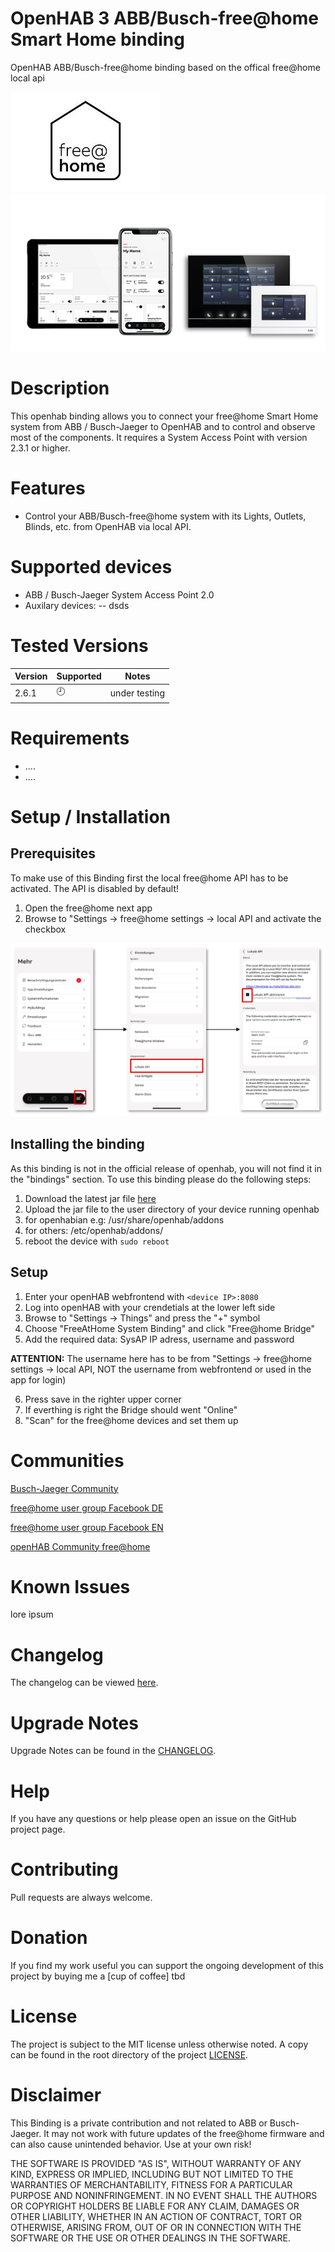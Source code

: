 # OpenHAB 3 ABB/Busch-free@home Smart Home binding
 OpenHAB ABB/Busch-free@home binding based on the offical free@home local api
 
![alt text](https://github.com/jannodeluxe/jannnnoooo/blob/main/free_at_home_logo_1.jpg)
![alt text](https://github.com/jannodeluxe/jannnnoooo/blob/main/abb_freeathome_2_0.png)
# Description
This openhab binding allows you to connect your free@home Smart Home system from ABB / Busch-Jaeger to OpenHAB and to control and observe most of the components. 
It requires a System Access Point with version 2.3.1 or higher.

# Features
* Control your ABB/Busch-free@home system with its Lights, Outlets, Blinds, etc. from OpenHAB via local API.

# Supported devices
- ABB / Busch-Jaeger System Access Point 2.0
- Auxilary devices:
-- dsds

# Tested Versions
|Version|Supported|Notes|
|---|---|---|
|2.6.1|:clock9:|under testing|


# Requirements
* ....
* ....

# Setup / Installation

## Prerequisites
To make use of this Binding first the local free@home API has to be activated. The API is disabled by default!
1. Open the free@home next app
2. Browse to "Settings -> free@home settings -> local API and activate the checkbox

![alt text](https://github.com/jannodeluxe/jannnnoooo/blob/main/freeathome-settingsapi.PNG)


## Installing the binding
As this binding is not in the official release of openhab, you will not find it in the "bindings" section.
To use this binding please do the following steps:
1. Download the latest jar file [here](https://github.com/andrasU/openhab-free-home-binding/tree/main/org.openhab.binding.freeathomesystem/target)
2. Upload the jar file to the user directory of your device running openhab
 1. for openhabian e.g: /usr/share/openhab/addons
 2. for others: /etc/openhab/addons/
3. reboot the device with     `sudo reboot`

## Setup
1. Enter your openHAB webfrontend with     `<device IP>:8080`
2. Log into openHAB with your crendetials at the lower left side
3. Browse to "Settings -> Things" and press the "+" symbol
4. Choose "FreeAtHome System Binding" and click "Free@home Bridge"
5. Add the required data: SysAP IP adress, username and password

**ATTENTION:** The username here has to be from "Settings -> free@home settings -> local API, NOT the username from webfrontend or used in the app for login)

6. Press save in the righter upper corner
7. If everthing is right the Bridge should went "Online"
8. "Scan" for the free@home devices and set them up

# Communities
[Busch-Jaeger Community](https://community.busch-jaeger.de/)

[free@home user group Facebook DE](https://www.facebook.com/groups/738242583015188)

[free@home user group Facebook EN](https://www.facebook.com/groups/452502972031360)

[openHAB Community free@home](https://community.openhab.org/t/busch-jaeger-free-home/31043/469)

# Known Issues
lore ipsum


# Changelog
The changelog can be viewed [here](CHANGELOG.md).


# Upgrade Notes
Upgrade Notes can be found in the [CHANGELOG](CHANGELOG.md).


# Help
If you have any questions or help please open an issue on the GitHub project page.


# Contributing
Pull requests are always welcome.


# Donation
If you find my work useful you can support the ongoing development of this project by buying me a [cup of coffee] tbd


# License
The project is subject to the MIT license unless otherwise noted. A copy can be found in the root directory of the project [LICENSE](LICENSE).


# Disclaimer
This Binding is a private contribution and not related to ABB or Busch-Jaeger. It may not work with future updates of the free@home firmware and can also cause unintended behavior. Use at your own risk!

THE SOFTWARE IS PROVIDED "AS IS", WITHOUT WARRANTY OF ANY KIND, EXPRESS OR
IMPLIED, INCLUDING BUT NOT LIMITED TO THE WARRANTIES OF MERCHANTABILITY,
FITNESS FOR A PARTICULAR PURPOSE AND NONINFRINGEMENT. IN NO EVENT SHALL THE
AUTHORS OR COPYRIGHT HOLDERS BE LIABLE FOR ANY CLAIM, DAMAGES OR OTHER
LIABILITY, WHETHER IN AN ACTION OF CONTRACT, TORT OR OTHERWISE, ARISING FROM,
OUT OF OR IN CONNECTION WITH THE SOFTWARE OR THE USE OR OTHER DEALINGS IN THE
SOFTWARE.
